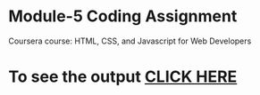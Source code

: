 
# Module-5 Coding Assignment

Coursera course: HTML, CSS, and Javascript for Web Developers

# To see the output [CLICK HERE](https://pbtwebd.github.io/Coursera-HTML-CSS-JS/Assignments/module-5/index.html)
